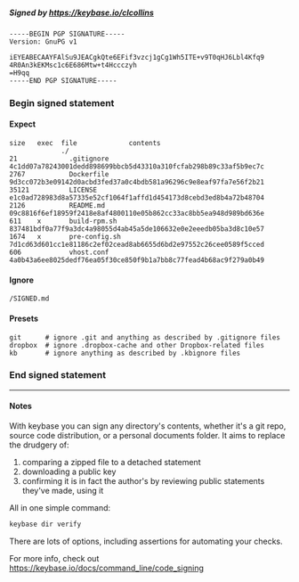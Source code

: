 ##### Signed by https://keybase.io/clcollins
```
-----BEGIN PGP SIGNATURE-----
Version: GnuPG v1

iEYEABECAAYFAlSu9JEACgkQte6EFif3vzcj1gCg1Wh5ITE+v9T0qHJ6Lbl4Kfq9
4R0An3kEKMsc1c6E686Mtw+t4Hccczyh
=H9qq
-----END PGP SIGNATURE-----

```

<!-- END SIGNATURES -->

### Begin signed statement 

#### Expect

```
size   exec  file             contents                                                        
             ./                                                                               
21             .gitignore     4c1dd07a78243001dedd898699bbcb5d43310a310fcfab298b89c33af5b9ec7c
2767           Dockerfile     9d3cc072b3e09142d0acbd3fed37a0c4bdb581a96296c9e8eaf97fa7e56f2b21
35121          LICENSE        e1c0ad728983d8a57335e52cf1064f1affd1d454173d8cebd3ed8b4a72b48704
2126           README.md      09c8816f6ef18959f2418e8af4800110e05b862cc33ac8bb5ea948d989bd636e
611    x       build-rpm.sh   837481bdf0a77f9a3dc4a98055d4ab45a5de106632e0e2eeedb05ba3d8c10e57
1674   x       pre-config.sh  7d1cd63d601cc1e81186c2ef02cead8ab6655d6bd2e97552c26cee0589f5cced
606            vhost.conf     4a0b43a6ee8025dedf76ea05f30ce850f9b1a7bb8c77fead4b68ac9f279a0b49
```

#### Ignore

```
/SIGNED.md
```

#### Presets

```
git      # ignore .git and anything as described by .gitignore files
dropbox  # ignore .dropbox-cache and other Dropbox-related files    
kb       # ignore anything as described by .kbignore files          
```

<!-- summarize version = 0.0.9 -->

### End signed statement

<hr>

#### Notes

With keybase you can sign any directory's contents, whether it's a git repo,
source code distribution, or a personal documents folder. It aims to replace the drudgery of:

  1. comparing a zipped file to a detached statement
  2. downloading a public key
  3. confirming it is in fact the author's by reviewing public statements they've made, using it

All in one simple command:

```bash
keybase dir verify
```

There are lots of options, including assertions for automating your checks.

For more info, check out https://keybase.io/docs/command_line/code_signing